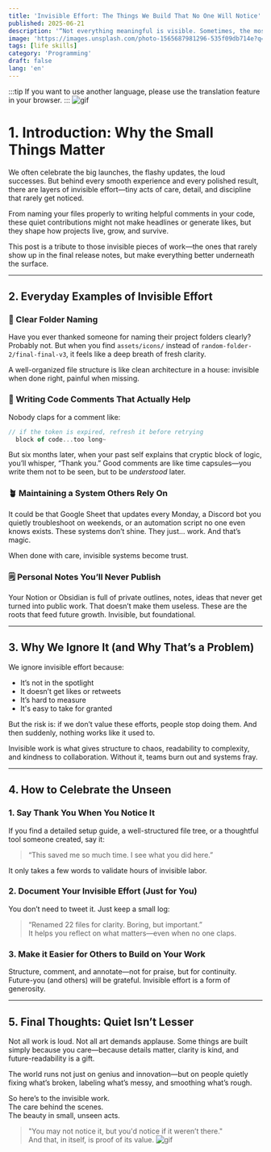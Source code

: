 ```yaml
---
title: 'Invisible Effort: The Things We Build That No One Will Notice'
published: 2025-06-21
description: '“Not everything meaningful is visible. Sometimes, the most lasting work is done in quiet corners.”'
image: 'https://images.unsplash.com/photo-1565687981296-535f09db714e?q=80&w=1470&auto=format&fit=crop&ixlib=rb-4.1.0&ixid=M3wxMjA3fDB8MHxwaG90by1wYWdlfHx8fGVufDB8fHx8fA%3D%3D'
tags: [life skills]
category: 'Programming'
draft: false 
lang: 'en'
---
```

 
:::tip
If you want to use another language, please use the translation feature in your browser.
:::
![gif](https://media.tenor.com/gxadvMgrrNYAAAAM/patrick-cleaning.gif)
# 1. Introduction: Why the Small Things Matter

We often celebrate the big launches, the flashy updates, the loud successes. But behind every smooth experience and every polished result, there are layers of invisible effort—tiny acts of care, detail, and discipline that rarely get noticed.

From naming your files properly to writing helpful comments in your code, these quiet contributions might not make headlines or generate likes, but they shape how projects live, grow, and survive.

This post is a tribute to those invisible pieces of work—the ones that rarely show up in the final release notes, but make everything better underneath the surface.

---

## 2. Everyday Examples of Invisible Effort

### 🧭 Clear Folder Naming
Have you ever thanked someone for naming their project folders clearly? Probably not. But when you find `assets/icons/` instead of `random-folder-2/final-final-v3`, it feels like a deep breath of fresh clarity.

A well-organized file structure is like clean architecture in a house: invisible when done right, painful when missing.

### 🧾 Writing Code Comments That Actually Help
Nobody claps for a comment like:

```js
// if the token is expired, refresh it before retrying
  block of code...too long~
```

But six months later, when your past self explains that cryptic block of logic, you’ll whisper, “Thank you.” Good comments are like time capsules—you write them not to be seen, but to be *understood* later.

### 🪴 Maintaining a System Others Rely On
It could be that Google Sheet that updates every Monday, a Discord bot you quietly troubleshoot on weekends, or an automation script no one even knows exists. These systems don’t shine. They just... work. And that’s magic.

When done with care, invisible systems become trust.

### 🗒️ Personal Notes You’ll Never Publish
Your Notion or Obsidian is full of private outlines, notes, ideas that never get turned into public work. That doesn’t make them useless. These are the roots that feed future growth. Invisible, but foundational.

---

## 3. Why We Ignore It (and Why That’s a Problem)

We ignore invisible effort because:

- It’s not in the spotlight  
- It doesn’t get likes or retweets  
- It’s hard to measure  
- It's easy to take for granted

But the risk is: if we don’t value these efforts, people stop doing them. And then suddenly, nothing works like it used to.

Invisible work is what gives structure to chaos, readability to complexity, and kindness to collaboration. Without it, teams burn out and systems fray.

---

## 4. How to Celebrate the Unseen

### 1. Say Thank You When You Notice It
If you find a detailed setup guide, a well-structured file tree, or a thoughtful tool someone created, say it:  
> “This saved me so much time. I see what you did here.”

It only takes a few words to validate hours of invisible labor.

### 2. Document Your Invisible Effort (Just for You)
You don’t need to tweet it. Just keep a small log:  
> “Renamed 22 files for clarity. Boring, but important.”  
It helps you reflect on what matters—even when no one claps.

### 3. Make it Easier for Others to Build on Your Work
Structure, comment, and annotate—not for praise, but for continuity. Future-you (and others) will be grateful. Invisible effort is a form of generosity.

---

## 5. Final Thoughts: Quiet Isn’t Lesser

Not all work is loud. Not all art demands applause. Some things are built simply because you care—because details matter, clarity is kind, and future-readability is a gift.  

The world runs not just on genius and innovation—but on people quietly fixing what’s broken, labeling what’s messy, and smoothing what’s rough.  

So here’s to the invisible work.  
The care behind the scenes.  
The beauty in small, unseen acts.  

> "You may not notice it, but you'd notice if it weren’t there."  
And that, in itself, is proof of its value.
![gif](https://media.tenor.com/aGX_VLNaiZAAAAAM/sigh-anime-sigh.gif)